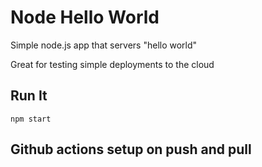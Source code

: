 # Node Hello World

Simple node.js app that servers "hello world"

Great for testing simple deployments to the cloud

## Run It

`npm start`

## Github actions setup on push and pull
